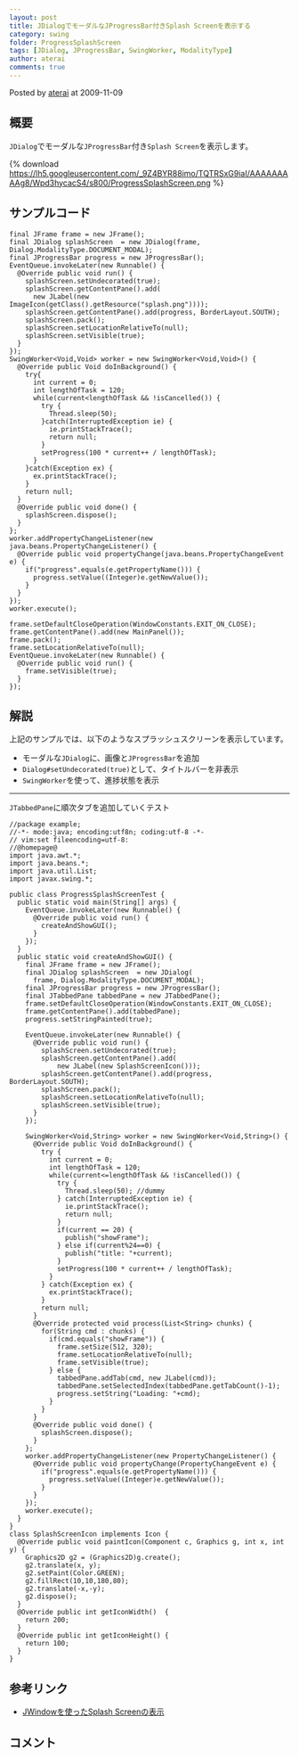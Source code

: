 ```yaml
---
layout: post
title: JDialogでモーダルなJProgressBar付きSplash Screenを表示する
category: swing
folder: ProgressSplashScreen
tags: [JDialog, JProgressBar, SwingWorker, ModalityType]
author: aterai
comments: true
---
```


Posted by [aterai](http://terai.xrea.jp/aterai.html) at 2009-11-09

## 概要
`JDialog`でモーダルな`JProgressBar`付き`Splash Screen`を表示します。

{% download https://lh5.googleusercontent.com/_9Z4BYR88imo/TQTRSxG9iaI/AAAAAAAAAg8/Wpd3hycacS4/s800/ProgressSplashScreen.png %}

## サンプルコード
<pre class="prettyprint"><code>final JFrame frame = new JFrame();
final JDialog splashScreen  = new JDialog(frame, Dialog.ModalityType.DOCUMENT_MODAL);
final JProgressBar progress = new JProgressBar();
EventQueue.invokeLater(new Runnable() {
  @Override public void run() {
    splashScreen.setUndecorated(true);
    splashScreen.getContentPane().add(
      new JLabel(new ImageIcon(getClass().getResource("splash.png"))));
    splashScreen.getContentPane().add(progress, BorderLayout.SOUTH);
    splashScreen.pack();
    splashScreen.setLocationRelativeTo(null);
    splashScreen.setVisible(true);
  }
});
SwingWorker&lt;Void,Void&gt; worker = new SwingWorker&lt;Void,Void&gt;() {
  @Override public Void doInBackground() {
    try{
      int current = 0;
      int lengthOfTask = 120;
      while(current&lt;lengthOfTask &amp;&amp; !isCancelled()) {
        try {
          Thread.sleep(50);
        }catch(InterruptedException ie) {
          ie.printStackTrace();
          return null;
        }
        setProgress(100 * current++ / lengthOfTask);
      }
    }catch(Exception ex) {
      ex.printStackTrace();
    }
    return null;
  }
  @Override public void done() {
    splashScreen.dispose();
  }
};
worker.addPropertyChangeListener(new java.beans.PropertyChangeListener() {
  @Override public void propertyChange(java.beans.PropertyChangeEvent e) {
    if("progress".equals(e.getPropertyName())) {
      progress.setValue((Integer)e.getNewValue());
    }
  }
});
worker.execute();

frame.setDefaultCloseOperation(WindowConstants.EXIT_ON_CLOSE);
frame.getContentPane().add(new MainPanel());
frame.pack();
frame.setLocationRelativeTo(null);
EventQueue.invokeLater(new Runnable() {
  @Override public void run() {
    frame.setVisible(true);
  }
});
</code></pre>

## 解説
上記のサンプルでは、以下のようなスプラッシュスクリーンを表示しています。

- モーダルな`JDialog`に、画像と`JProgressBar`を追加
- `Dialog#setUndecorated(true)`として、タイトルバーを非表示
- `SwingWorker`を使って、進捗状態を表示

<!-- dummy comment line for breaking list -->

- - - -
`JTabbedPane`に順次タブを追加していくテスト

<pre class="prettyprint"><code>//package example;
//-*- mode:java; encoding:utf8n; coding:utf-8 -*-
// vim:set fileencoding=utf-8:
//@homepage@
import java.awt.*;
import java.beans.*;
import java.util.List;
import javax.swing.*;

public class ProgressSplashScreenTest {
  public static void main(String[] args) {
    EventQueue.invokeLater(new Runnable() {
      @Override public void run() {
        createAndShowGUI();
      }
    });
  }
  public static void createAndShowGUI() {
    final JFrame frame = new JFrame();
    final JDialog splashScreen  = new JDialog(
      frame, Dialog.ModalityType.DOCUMENT_MODAL);
    final JProgressBar progress = new JProgressBar();
    final JTabbedPane tabbedPane = new JTabbedPane();
    frame.setDefaultCloseOperation(WindowConstants.EXIT_ON_CLOSE);
    frame.getContentPane().add(tabbedPane);
    progress.setStringPainted(true);

    EventQueue.invokeLater(new Runnable() {
      @Override public void run() {
        splashScreen.setUndecorated(true);
        splashScreen.getContentPane().add(
            new JLabel(new SplashScreenIcon()));
        splashScreen.getContentPane().add(progress, BorderLayout.SOUTH);
        splashScreen.pack();
        splashScreen.setLocationRelativeTo(null);
        splashScreen.setVisible(true);
      }
    });

    SwingWorker&lt;Void,String&gt; worker = new SwingWorker&lt;Void,String&gt;() {
      @Override public Void doInBackground() {
        try {
          int current = 0;
          int lengthOfTask = 120;
          while(current&lt;=lengthOfTask &amp;&amp; !isCancelled()) {
            try {
              Thread.sleep(50); //dummy
            } catch(InterruptedException ie) {
              ie.printStackTrace();
              return null;
            }
            if(current == 20) {
              publish("showFrame");
            } else if(current%24==0) {
              publish("title: "+current);
            }
            setProgress(100 * current++ / lengthOfTask);
          }
        } catch(Exception ex) {
          ex.printStackTrace();
        }
        return null;
      }
      @Override protected void process(List&lt;String&gt; chunks) {
        for(String cmd : chunks) {
          if(cmd.equals("showFrame")) {
            frame.setSize(512, 320);
            frame.setLocationRelativeTo(null);
            frame.setVisible(true);
          } else {
            tabbedPane.addTab(cmd, new JLabel(cmd));
            tabbedPane.setSelectedIndex(tabbedPane.getTabCount()-1);
            progress.setString("Loading: "+cmd);
          }
        }
      }
      @Override public void done() {
        splashScreen.dispose();
      }
    };
    worker.addPropertyChangeListener(new PropertyChangeListener() {
      @Override public void propertyChange(PropertyChangeEvent e) {
        if("progress".equals(e.getPropertyName())) {
          progress.setValue((Integer)e.getNewValue());
        }
      }
    });
    worker.execute();
  }
}
class SplashScreenIcon implements Icon {
  @Override public void paintIcon(Component c, Graphics g, int x, int y) {
    Graphics2D g2 = (Graphics2D)g.create();
    g2.translate(x, y);
    g2.setPaint(Color.GREEN);
    g2.fillRect(10,10,180,80);
    g2.translate(-x,-y);
    g2.dispose();
  }
  @Override public int getIconWidth()  {
    return 200;
  }
  @Override public int getIconHeight() {
    return 100;
  }
}
</code></pre>

## 参考リンク
- [JWindowを使ったSplash Screenの表示](http://terai.xrea.jp/Swing/SplashScreen.html)

<!-- dummy comment line for breaking list -->

## コメント

